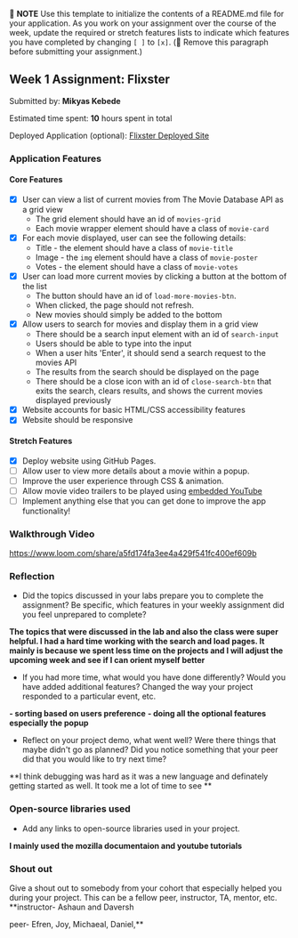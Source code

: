 📝 **NOTE** Use this template to initialize the contents of a README.md file for your application. As you work on your assignment over the course of the week, update the required or stretch features lists to indicate which features you have completed by changing `[ ]` to `[x]`. (🚫 Remove this paragraph before submitting your assignment.)

## Week 1 Assignment: Flixster

Submitted by: **Mikyas Kebede**

Estimated time spent: **10** hours spent in total

Deployed Application (optional): [Flixster Deployed Site](https://mikekebede.github.io/)

### Application Features

#### Core Features

- [X] User can view a list of current movies from The Movie Database API as a grid view
  - The grid element should have an id of `movies-grid`
  - Each movie wrapper element should have a class of `movie-card`
- [X] For each movie displayed, user can see the following details:
  - Title - the element should have a class of `movie-title`
  - Image - the `img` element should have a class of `movie-poster`
  - Votes - the element should have a class of `movie-votes`
- [X] User can load more current movies by clicking a button at the bottom of the list
  - The button should have an id of `load-more-movies-btn`.
  - When clicked, the page should not refresh.
  - New movies should simply be added to the bottom
- [X] Allow users to search for movies and display them in a grid view
  - There should be a search input element with an id of `search-input`
  - Users should be able to type into the input
  - When a user hits 'Enter', it should send a search request to the movies API
  - The results from the search should be displayed on the page
  - There should be a close icon with an id of `close-search-btn` that exits the search, clears results, and shows the current movies displayed previously
- [X] Website accounts for basic HTML/CSS accessibility features
- [X] Website should be responsive

#### Stretch Features

- [X] Deploy website using GitHub Pages.
- [ ] Allow user to view more details about a movie within a popup.
- [ ] Improve the user experience through CSS & animation.
- [ ] Allow movie video trailers to be played using [embedded YouTube](https://support.google.com/youtube/answer/171780?hl=en)
- [ ] Implement anything else that you can get done to improve the app functionality!

### Walkthrough Video

https://www.loom.com/share/a5fd174fa3ee4a429f541fc400ef609b

### Reflection

- Did the topics discussed in your labs prepare you to complete the assignment? Be specific, which features in your weekly assignment did you feel unprepared to complete?
 

**The topics that were discussed in the lab and also the class were super helpful. I had a hard time working with the search and load pages. It mainly is because we spent less time on the projects and I will adjust the upcoming week and see if I can orient myself better**

- If you had more time, what would you have done differently? Would you have added additional features? Changed the way your project responded to a particular event, etc.


**- sorting based on users preference**
**- doing all the optional features especially the popup**

- Reflect on your project demo, what went well? Were there things that maybe didn't go as planned? Did you notice something that your peer did that you would like to try next time?
 
 
 **I think debugging was hard as it was a new language and definately getting started as well. It took me a lot of time to see **

### Open-source libraries used

- Add any links to open-source libraries used in your project. 

**I mainly used the mozilla documentaion and youtube tutorials**

### Shout out

Give a shout out to somebody from your cohort that especially helped you during your project. This can be a fellow peer, instructor, TA, mentor, etc.
**instructor- Ashaun and Daversh

peer- Efren, Joy, Michaeal, Daniel,**
